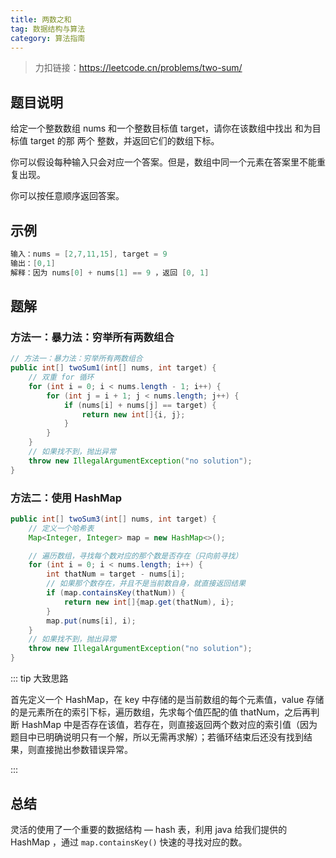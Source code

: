 ```yaml
---
title: 两数之和
tag: 数据结构与算法
category: 算法指南
---
```


> 力扣链接：https://leetcode.cn/problems/two-sum/

## 题目说明

给定一个整数数组 nums 和一个整数目标值 target，请你在该数组中找出 和为目标值 target  的那 两个 整数，并返回它们的数组下标。

你可以假设每种输入只会对应一个答案。但是，数组中同一个元素在答案里不能重复出现。

你可以按任意顺序返回答案。

## 示例 

```java
输入：nums = [2,7,11,15], target = 9
输出：[0,1]
解释：因为 nums[0] + nums[1] == 9 ，返回 [0, 1]
```

## 题解

### 方法一：暴力法：穷举所有两数组合

```java
// 方法一：暴力法：穷举所有两数组合
public int[] twoSum1(int[] nums, int target) {
    // 双重 for 循环
    for (int i = 0; i < nums.length - 1; i++) {
        for (int j = i + 1; j < nums.length; j++) {
            if (nums[i] + nums[j] == target) {
                return new int[]{i, j};
            }
        }
    }
    // 如果找不到，抛出异常
    throw new IllegalArgumentException("no solution");
}
```

### 方法二：使用 HashMap

```java
public int[] twoSum3(int[] nums, int target) {
    // 定义一个哈希表
    Map<Integer, Integer> map = new HashMap<>();

    // 遍历数组，寻找每个数对应的那个数是否存在（只向前寻找）
    for (int i = 0; i < nums.length; i++) {
        int thatNum = target - nums[i];
        // 如果那个数存在，并且不是当前数自身，就直接返回结果
        if (map.containsKey(thatNum)) {
            return new int[]{map.get(thatNum), i};
        }
        map.put(nums[i], i);
    }
    // 如果找不到，抛出异常
    throw new IllegalArgumentException("no solution");
}
```

::: tip 大致思路

首先定义一个 HashMap，在 key 中存储的是当前数组的每个元素值，value 存储的是元素所在的索引下标，遍历数组，先求每个值匹配的值 thatNum，之后再判断 HashMap 中是否存在该值，若存在，则直接返回两个数对应的索引值（因为题目中已明确说明只有一个解，所以无需再求解）；若循环结束后还没有找到结果，则直接抛出参数错误异常。

:::

## 总结

灵活的使用了一个重要的数据结构 — hash 表，利用 java 给我们提供的 HashMap ，通过 `map.containsKey()` 快速的寻找对应的数。

